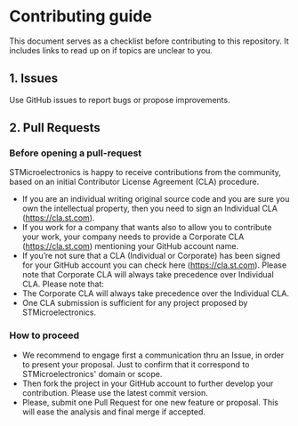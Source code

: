# Contributing guide

This document serves as a checklist before contributing to this repository. It includes links to read up on if topics are unclear to you.

## 1. Issues

Use GitHub issues to report bugs or propose improvements.

## 2. Pull Requests

### Before opening a pull-request

STMicroelectronics is happy to receive contributions from the community, based on an initial Contributor License Agreement (CLA) procedure.

* If you are an individual writing original source code and you are sure you own the intellectual property, then you need to sign an Individual CLA (https://cla.st.com).
* If you work for a company that wants also to allow you to contribute your work, your company needs to provide a Corporate CLA (https://cla.st.com) mentioning your GitHub account name.
* If you’re not sure that a CLA (Individual or Corporate) has been signed for your GitHub account you can check here (https://cla.st.com). Please note that Corporate CLA will always take precedence over Individual CLA.
Please note that:
* The Corporate CLA will always take precedence over the Individual CLA.
* One CLA submission is sufficient for any project proposed by STMicroelectronics.

### How to proceed

* We recommend to engage first a communication thru an Issue, in order to present your proposal. Just to confirm that it correspond to STMicroelectronics' domain or scope.
* Then fork the project in your GitHub account to further develop your contribution. Please use the latest commit version.
* Please, submit one Pull Request for one new feature or proposal. This will ease the analysis and final merge if accepted.
